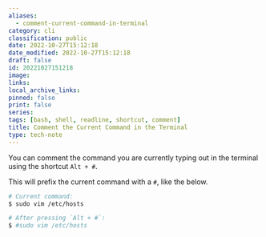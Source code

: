 ```yaml
---
aliases:
  - comment-current-command-in-terminal
category: cli
classification: public
date: 2022-10-27T15:12:18
date_modified: 2022-10-27T15:12:18
draft: false
id: 20221027151218
image: 
links: 
local_archive_links: 
pinned: false
print: false
series: 
tags: [bash, shell, readline, shortcut, comment]
title: Comment the Current Command in the Terminal
type: tech-note
---
```


You can comment the command you are currently typing out in the terminal using the shortcut `Alt + #`. 

This will prefix the current command with a `#`, like the below.

```sh
# Current command:
$ sudo vim /etc/hosts

# After pressing `Alt + #`:
$ #sudo vim /etc/hosts
```

